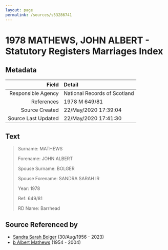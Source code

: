 ```yaml
---
layout: page
permalink: /sources/s53286741
---
```


# 1978 MATHEWS, JOHN ALBERT - Statutory Registers Marriages Index

## Metadata

Field | Detail
---:|:---
Responsible Agency | National Records of Scotland
References | 1978 M 649/81
Source Created | 22/May/2020 17:39:04
Source Last Updated | 22/May/2020 17:41:30

## Text

> Surname: MATHEWS
>
> Forename: JOHN ALBERT
>
> Spouse Surname: BOLGER
>
> Spouse Forename: SANDRA SARAH IR
>
> Year: 1978
>
> Ref: 649/81
>
> RD Name: Barrhead
>

## Source Referenced by

* [Sandra Sarah Bolger](../people/@2758880@-sandra-sarah-bolger-b1956-8-30-d2023.md) (30/Aug/1956 - 2023)
* [b Albert Mathews](../people/@35875756@-b-albert-mathews-b1954-d2004.md) (1954 - 2004)
